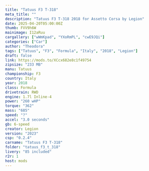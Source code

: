 ```yaml
---
title: "Tatuus F3 T-318"
meta_title: ""
description: "Tatuus F3 T-318 2018 for Assetto Corsa by Legion"
date: 2025-04-20T05:00:00Z
thumb: FVV9h6W
mainimage: I12aRuu
cargallery: ["wWmKpad", "YXoRmPL", "cwE9JQi"]
categories: ["Car"]
author: "Theodora"
tags: ["Tatuus", "F3", "Formula", "Italy", "2018", "Legion"]
draft: false
link: https://mods.to/XCcx682e8c1f49754
zipsize: "233 MB"
manu: Tatuus
championship: F3
country: Italy
year: 2018
class: Formula
drivetrain: RWD
engine: 1.7l Inline-4
power: "260 wHP"
torque: "362"
mass: "685"
speed: "?"
accel: "3.0 seconds"
gb: 6-speed
creator: Legion
version: "2023"
csp: "0.2.4"
carname: "Tatuus F3 T-318"
folder: "tatuus_f3_t_318"
livery: "85 included"
r2r: 1
host: mods
---
```


